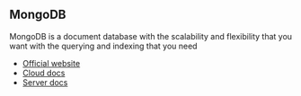 ## MongoDB
MongoDB is a document database with the scalability and flexibility that you want with the querying and indexing that you need

- [Official website](https://www.mongodb.com/)
- [Cloud docs](https://docs.mongodb.com/cloud/)
- [Server docs](https://docs.mongodb.com/manual/)

<br/>
